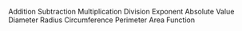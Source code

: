 Addition
Subtraction
Multiplication
Division
Exponent
Absolute Value
Diameter
Radius
Circumference
Perimeter
Area
Function
